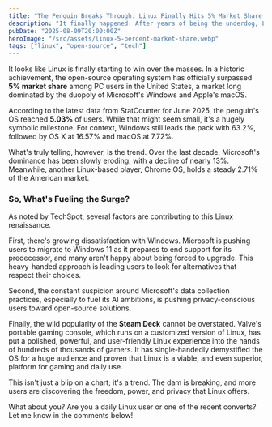 ```yaml
---
title: "The Penguin Breaks Through: Linux Finally Hits 5% Market Share in the US"
description: "It finally happened. After years of being the underdog, Linux has surpassed 5% market share in the US. Let's dive into why this is a huge deal and what's fueling the penguin's ascent."
pubDate: "2025-08-09T20:00:00Z"
heroImage: "/src/assets/linux-5-percent-market-share.webp"
tags: ["linux", "open-source", "tech"]
---
```


It looks like Linux is finally starting to win over the masses. In a historic achievement, the open-source operating system has officially surpassed **5% market share** among PC users in the United States, a market long dominated by the duopoly of Microsoft's Windows and Apple's macOS.

According to the latest data from StatCounter for June 2025, the penguin's OS reached **5.03%** of users. While that might seem small, it's a hugely symbolic milestone. For context, Windows still leads the pack with 63.2%, followed by OS X at 16.57% and macOS at 7.72%.

What's truly telling, however, is the trend. Over the last decade, Microsoft's dominance has been slowly eroding, with a decline of nearly 13%. Meanwhile, another Linux-based player, Chrome OS, holds a steady 2.71% of the American market.

### So, What's Fueling the Surge?

As noted by TechSpot, several factors are contributing to this Linux renaissance.

First, there's growing dissatisfaction with Windows. Microsoft is pushing users to migrate to Windows 11 as it prepares to end support for its predecessor, and many aren't happy about being forced to upgrade. This heavy-handed approach is leading users to look for alternatives that respect their choices.

Second, the constant suspicion around Microsoft's data collection practices, especially to fuel its AI ambitions, is pushing privacy-conscious users toward open-source solutions.

Finally, the wild popularity of the **Steam Deck** cannot be overstated. Valve's portable gaming console, which runs on a customized version of Linux, has put a polished, powerful, and user-friendly Linux experience into the hands of hundreds of thousands of gamers. It has single-handedly demystified the OS for a huge audience and proven that Linux is a viable, and even superior, platform for gaming and daily use.

This isn't just a blip on a chart; it's a trend. The dam is breaking, and more users are discovering the freedom, power, and privacy that Linux offers.

What about you? Are you a daily Linux user or one of the recent converts? Let me know in the comments below!
